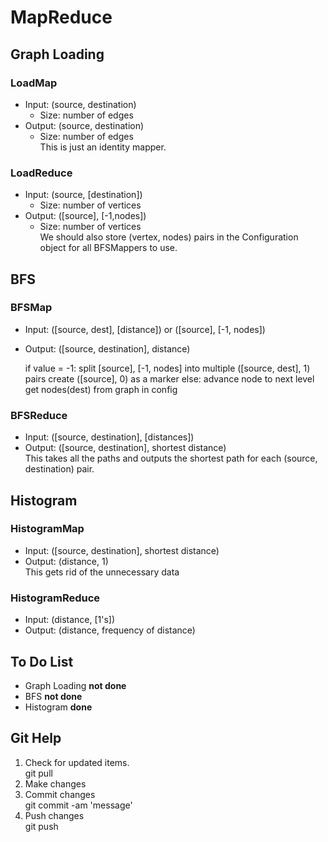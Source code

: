 MapReduce
=========

## Graph Loading
### LoadMap
*	Input: (source, destination)  
    *	Size: number of edges  
*	Output: (source, destination)   
    *	Size: number of edges  
This is just an identity mapper.  

### LoadReduce
*	Input: (source, [destination])  
    *	Size: number of vertices  
*	Output: ([source], [-1,nodes])  
    *	Size: number of vertices  
We should also store (vertex, nodes) pairs in the Configuration object for all BFSMappers to use.  

## BFS
### BFSMap  
*	Input: ([source, dest], [distance]) or ([source], [-1, nodes])  
*	Output: ([source, destination], distance)  

	if value = -1:
		split [source], [-1, nodes] into multiple ([source, dest], 1) pairs
		create ([source], 0) as a marker
	else:
		advance node to next level
		get nodes(dest) from graph in config


### BFSReduce
*	Input: ([source, destination], [distances])  
*	Output: ([source, destination], shortest distance)  
This takes all the paths and outputs the shortest path for each (source, destination) pair.  

## Histogram
### HistogramMap
*	Input: ([source, destination], shortest distance)  
*	Output: (distance, 1)  
This gets rid of the unnecessary data  

### HistogramReduce
*	Input: (distance, [1's])  
*	Output: (distance, frequency of distance)  

## To Do List
*	Graph Loading **not done**  
*	BFS **not done**  
*	Histogram **done**  

## Git Help
1.	Check for updated items.  
    git pull  
2.	Make changes  
3.	Commit changes  
    git commit -am 'message'  
4.	Push changes  
    git push  